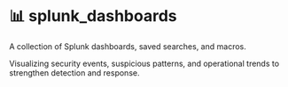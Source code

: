 # 📊 splunk_dashboards

A collection of Splunk dashboards, saved searches, and macros. 

Visualizing security events, suspicious patterns, and operational trends to strengthen detection and response.
